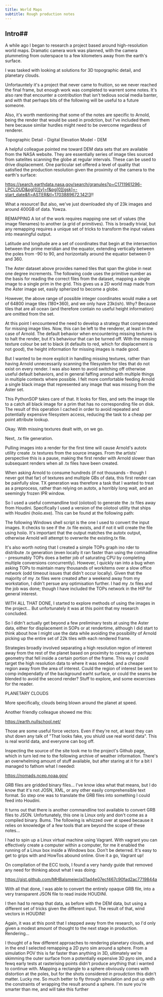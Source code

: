 ```yaml
---
title: World Maps
subtitle: Rough production notes
---
```


## Intro##

A while ago I began to research a project based around high-resolution world maps. Dramatic camera work was planned, with the camera plummeting from outerspace to a few kilometers away from the earth's surface.

I was tasked with looking at solutions for 3D topographic detail, and planetary clouds.

Unfortauntely it's a project that never came to fruition, so we never reached the final frame, but enough work was completed to warrent some notes. It's also rare that encounter a contribution that isn't tedious social media banter, and with that perhaps bits of the following will be useful to a future someone.

Also, it's worth mentioning that some of the notes are specific to Arnold, being the render that would be used in prodction, but I've included them here because similar hurdles might need to be overcome regardless of renderer.


Topographic Detail - Digital Elevation Model - DEM

A helpful colleague pointed me toward DEM data sets that are available from the NASA website. They are essentially series of image tiles sourced from satelites scanning the globe at regular intervals. These can be used to drive displacement. One particular set offered a level of quality that satisfied the production resolution given the proximity of the camera to the earth's surface:

https://search.earthdata.nasa.gov/search/granules?p=C1711961296-LPCLOUD&pg[0][v]=f&pg[0][gsk]=-start_date&fi=ASTER&tl=1703889672.142!3!!

What a resource! But also, we've just downloaded shy of 23k images and around 400GB of data. Yowza.

REMAPPING
A lot of the work requires mapping one set of values (the image filenames) to another (a grid of primitives). This is broadly trivial, but any remapping requires a unique set of tricks to transform the input values into meaningful output.

Latitude and longitude are a set of coordinates that begin at the intersection between the prime meridian and the equator, extending vertically between the poles from -90 to 90, and horizontally around the equator between 0 and 360.

The Aster dataset above provides named tiles that span the globe in neat one degree increments. The following code uses the primitive number as the basis for reading the correct files from the dataset, mapping a single image to a single prim in the grid. This gives us a 2D world map made from the Aster image set, easily spherized to become a globe.

However, the above range of possible integer coordinates would make a set of 64800 image tiles (180*360), and we only have 23k(ish). Why? Because tiles that are all ocean (and therefore contain no useful height information) are omitted from the set.

At this point I encountered the need to develop a strategy that compensated for missing image tiles. Now, this can be left to the renderer, at least in the case of Arnold. The default behavior when encountering missing textures is to halt the render, but it's behaviour that can be turned off. With the missing texture colour be set to black (it defaults to red, which for displacement is not good), the height information for missing images is made good.

But I wanted to be more explicit in handling missing textures, rather than having Arnold unnecessarily scanning the filesystem for tiles that do not exist on every render. I was also keen to avoid switching off otherwise useful default behaviors, and in general faffing aronud with multiple things in multiple contexts where possible. I felt more comfortable feeding Arnold a single black image that represented any image that was missing from the Aster set.

This PythonSOP takes care of that. It looks for files, and sets the image tile to a catch all black image for a prim that has no corresponding file on disk. The result of this operation I cached in order to avoid repeated and potentially expensive filesystem access, reducing the task to a cheap per point attribute lookup.

Okay. With missing textures dealt with, on we go.

Next, .tx file generation.

Pulling images into a render for the first time will cause Arnold's autotx utility create .tx textures from the source images. From the artists' perspective this is a pause, making the first render with Arnold slower than subsequant renders when all .tx files have been created.

When asking Arnold to consume hundreds (if not thousands - though I never got that far) of textures and multiple GBs of data, this first render can be painfully slow. TX generation was therefore a task that I wanted to treat as a preprocess, rather than relying on autotx, a horribly long wait, and an seemingly frozen IPR window.

So I used a useful commandline tool (oiiotool) to generate the .tx files away from Houdini. Specifically I used a version of the oiiotool utility that ships with Houdini (hoiio.exe). This can be found at the following path:

The following Windows shell script is the one I used to convert the input images. It checks to see if the .tx file exists, and if not it will create the file using hoiio. It's important that the output matches the autotx output, otherwise Arnold will attempt to overwrite the existing.tx file.

It's also worth noting that I created a simple TOPs graph ino rder to distribute .tx generation (even locally it ran faster than using the comnadline - presumably TOPs does a better job of saturating CPU by completing multiple conversions concurrently). However, I quickly ran into a bug when asking TOPs to maintain many thousands of workitems over a slow office network (odd timeout issues that didn't occur locally). Given that the majority of my .tx files were created after a weekend away from my workstation, I didn't persue any optimisation further. I had my .tx files and the job was done; though I have included the TOPs network in the HIP for general interest.

WITH ALL THAT DONE, I started to explore methods of using the images in the project... But unfortunately it was at this point that my research concluded.

So I didn't actually get beyond a few preliminary tests at using the Aster data, either for displacement in SOPs or at rendertime, although I did start to think about how I might use the data while avoiding the possibility of Arnold picking up the entire set of 22k tiles with each rendered frame.

Strategies broadly involved separating a high resolution region of interest away from the rest of the planet based on proximity to camera, or perhaps geometry that fell inside a certain portion of the frame. This way I could target the high resolution data to where it was needed, and a cheaper region away from the area of interest. Could the region of interest be sent to comp independatly of the background earht surface, or could the seams be blended to avoid the second render? Stuff to explore, and some excercises for the reader.


PLANETARY CLOUDS

More specifically, clouds being blown around the planet at speed.

Another friendly colleague showed me this:

https://earth.nullschool.net/

Those are some useful force vectors. Even if they're not, at least they can shut down any talk of "That looks fake, you shiuld use real world data". This is real world data, and everyone can bog off.

Inspecting the source of the site took me to the project's Github page, which in turn led me to the following archive of weather information. There's an overwhelming amount of stuff available, but after staring at it for a bit I managed to fathom what I needed:

https://nomads.ncep.noaa.gov/

GRB files are gridded binary files... I've know idea what that means, but I do know that it's not JOSN, XML, or any other easily comprehensible text format. So step one was to translate the GRB files into something I could feed into Houdini. 

It turns out that there is another commandline tool available to convert GRB files to JSON. Unfortunately, this one is Linux only and don't come as a compiled binary. Bums. The following is whizzed over at speed because it relies on knowledge of a few tools that are beyond the scope of these notes... 

I had to spin up a Linux virtual machine using Vagrant. With vagrant you can effectively create a computer within a computer, for me it enabled the running of a Linux box inside a Windows box. Don't be deterred. It's easy to get to grips with and HowTos abound online. Give it a go, Vagrant up!

On compilation of the ECC tools, I found a very handy guide that removed any need for thinking about what I was doing:

https://gist.github.com/MHBalsmeier/a01ad4e07ecf467c90fad2ac7719844a

With all that done, I was able to convert the entirely opaque GRB file, into a very transparent JSON file to read inside HOUDINI.

I then had to remap that data, as before with the DEM data, but using a different set of tricks given the different input. The result of that, wind vectors in HOUDINI!

Again, it was at this ponit that I stepped away from the research, so I'd only given a modest amount of thought to the next stage in production. Rendering...

I thought of a few different approaches to rendering planetary clouds, and in the end I selected remapping a 2D pyro sim around a sphere. From a simulation POV this is far faster than anything in 3D, ultimately we're skimming the outer surface from a potentially expensive 3D pyro sim, and a fewq early tests at rasterising points didn't produce anything that i wanted to continue with. Mapping a rectangle to a sphere obviously comes with distortion at the poles, but for the shots considered in proudction this didn't matter. Lucky me. So much better to fly through simulation and put up with the constraints of wrapping the result around a sphere. I'm sure you're smarter than me, and will take this further
